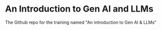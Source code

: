 # An Introduction to Gen AI and LLMs

The Github repo for the training named "An introduction to Gen AI &amp; LLMs"


